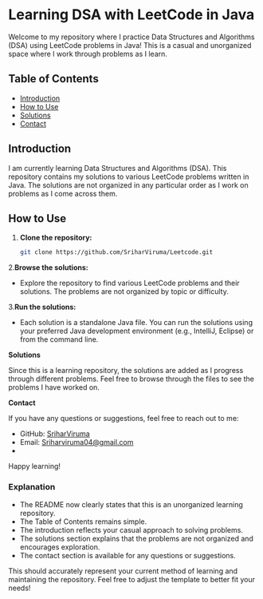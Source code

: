 # Learning DSA with LeetCode in Java

Welcome to my repository where I practice Data Structures and Algorithms (DSA) using LeetCode problems in Java! This is a casual and unorganized space where I work through problems as I learn.

## Table of Contents

- [Introduction](#introduction)
- [How to Use](#how-to-use)
- [Solutions](#solutions)
- [Contact](#contact)

## Introduction

I am currently learning Data Structures and Algorithms (DSA). This repository contains my solutions to various LeetCode problems written in Java. The solutions are not organized in any particular order as I work on problems as I come across them.

## How to Use

1. **Clone the repository:**
   ```bash
   git clone https://github.com/SriharViruma/Leetcode.git
2.**Browse the solutions:**

- Explore the repository to find various LeetCode problems and their solutions. The problems are not organized by topic or difficulty.
  
3.**Run the solutions:**

- Each solution is a standalone Java file. You can run the solutions using your preferred Java development environment (e.g., IntelliJ, Eclipse) or from the command line.
  
**Solutions**

Since this is a learning repository, the solutions are added as I progress through different problems. Feel free to browse through the files to see the problems I have worked on.

**Contact**

If you have any questions or suggestions, feel free to reach out to me:

- GitHub: [SriharViruma](SriharViruma) 
- Email: [Sriharviruma04@gmail.com](Sriharviruma04@gmail.com)
- 
Happy learning!



### Explanation

- The README now clearly states that this is an unorganized learning repository.
- The Table of Contents remains simple.
- The introduction reflects your casual approach to solving problems.
- The solutions section explains that the problems are not organized and encourages exploration.
- The contact section is available for any questions or suggestions.

This should accurately represent your current method of learning and maintaining the repository. Feel free to adjust the template to better fit your needs!
